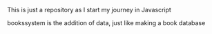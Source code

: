 This is just a repository as I start my journey in Javascript


bookssystem is the addition of data, just like making a book database
